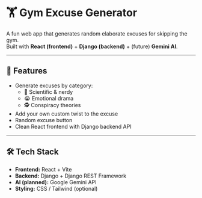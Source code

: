 # 🏋️ Gym Excuse Generator

A fun web app that generates random elaborate excuses for skipping the gym.  
Built with **React (frontend)** + **Django (backend)** + (future) **Gemini AI**.

---

## 🚀 Features
- Generate excuses by category:
  - 🧪 Scientific & nerdy
  - 😭 Emotional drama
  - 🕵️ Conspiracy theories
- Add your own custom twist to the excuse
- Random excuse button
- Clean React frontend with Django backend API

---

## 🛠️ Tech Stack
- **Frontend:** React + Vite
- **Backend:** Django + Django REST Framework
- **AI (planned):** Google Gemini API
- **Styling:** CSS / Tailwind (optional)
